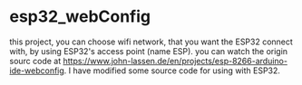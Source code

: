 # esp32_webConfig
this project, you can choose wifi network, that you want the ESP32 connect with, by using ESP32's access point (name ESP). you can watch the origin sourc code at https://www.john-lassen.de/en/projects/esp-8266-arduino-ide-webconfig. I have modified some source code for using with ESP32.
